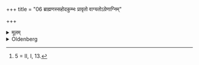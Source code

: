 +++
title = "06 ब्राह्मणस्सहोदकुम्भः प्रावृतो वाग्यतोऽग्रेणाग्निम्"

+++

<details><summary>मूलम्</summary>

ब्राह्मणस्सहोदकुम्भः प्रावृतो वाग्यतोऽग्रेणाग्निं गत्वोदङ् मुखस्तिष्ठेत् ५
</details>

<details><summary>Oldenberg</summary>

5 [^fn_989]. A Brāhmaṇa with a water-pot, wrapped in his robe, keeping silence, should step in front of the fire and should station himself (to the south of it) with his face to the north.

[^fn_989]: 5 = II, I, 13.
</details>
